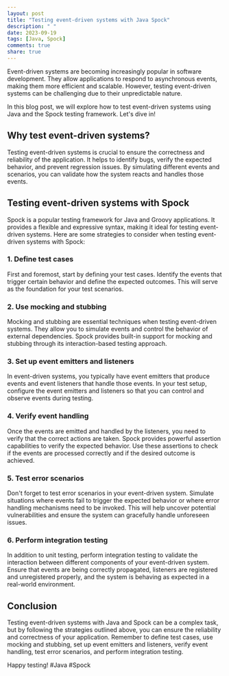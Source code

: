 ```yaml
---
layout: post
title: "Testing event-driven systems with Java Spock"
description: " "
date: 2023-09-19
tags: [Java, Spock]
comments: true
share: true
---
```


Event-driven systems are becoming increasingly popular in software development. They allow applications to respond to asynchronous events, making them more efficient and scalable. However, testing event-driven systems can be challenging due to their unpredictable nature.

In this blog post, we will explore how to test event-driven systems using Java and the Spock testing framework. Let's dive in!

## Why test event-driven systems?

Testing event-driven systems is crucial to ensure the correctness and reliability of the application. It helps to identify bugs, verify the expected behavior, and prevent regression issues. By simulating different events and scenarios, you can validate how the system reacts and handles those events.

## Testing event-driven systems with Spock

Spock is a popular testing framework for Java and Groovy applications. It provides a flexible and expressive syntax, making it ideal for testing event-driven systems. Here are some strategies to consider when testing event-driven systems with Spock:

### 1. Define test cases

First and foremost, start by defining your test cases. Identify the events that trigger certain behavior and define the expected outcomes. This will serve as the foundation for your test scenarios.

### 2. Use mocking and stubbing

Mocking and stubbing are essential techniques when testing event-driven systems. They allow you to simulate events and control the behavior of external dependencies. Spock provides built-in support for mocking and stubbing through its interaction-based testing approach.

### 3. Set up event emitters and listeners

In event-driven systems, you typically have event emitters that produce events and event listeners that handle those events. In your test setup, configure the event emitters and listeners so that you can control and observe events during testing.

### 4. Verify event handling

Once the events are emitted and handled by the listeners, you need to verify that the correct actions are taken. Spock provides powerful assertion capabilities to verify the expected behavior. Use these assertions to check if the events are processed correctly and if the desired outcome is achieved.

### 5. Test error scenarios

Don't forget to test error scenarios in your event-driven system. Simulate situations where events fail to trigger the expected behavior or where error handling mechanisms need to be invoked. This will help uncover potential vulnerabilities and ensure the system can gracefully handle unforeseen issues.

### 6. Perform integration testing

In addition to unit testing, perform integration testing to validate the interaction between different components of your event-driven system. Ensure that events are being correctly propagated, listeners are registered and unregistered properly, and the system is behaving as expected in a real-world environment.

## Conclusion

Testing event-driven systems with Java and Spock can be a complex task, but by following the strategies outlined above, you can ensure the reliability and correctness of your application. Remember to define test cases, use mocking and stubbing, set up event emitters and listeners, verify event handling, test error scenarios, and perform integration testing.

Happy testing! #Java #Spock
